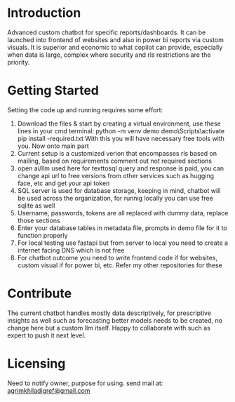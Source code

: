 # Introduction 
Advanced custom chatbot for specific reports/dashboards. It can be launched into frontend of websites and also in power bi reports via custom visuals. It is superior and economic to what copilot can provide, especially when data is large, complex where security and rls restrictions are the priority.  

# Getting Started
Setting the code up and running requires some effort:
1.	Download the files & start by creating a virtual environment, use these lines in your cmd terminal: 
        python -m venv demo
        demo\Scripts\activate
        pip install -required.txt
    With this you will have necessary free tools with you. Now onto main part
2.	Current setup is a customized verion that encompasses rls based on mailing, based on requirements comment out not required sections
3.	open ai/llm used here for texttosql query and response is paid, you can change api url to free versions from other services such as hugging face, etc and get your api token
4.	SQL server is used for database storage, keeping in mind, chatbot will be used across the organization, for runnig locally you can use free sqlite as well
5.  Username, passwords, tokens are all replaced with dummy data, replace those sections
6.  Enter your database tables in metadata file, prompts in demo file for it to function properly
7.  For local testing use fastapi but from server to local you need to create a internet facing DNS which is not free
8.  For chatbot outcome you need to write frontend code if for websites, custom visual if for power bi, etc. Refer my other repositories for these

# Contribute
The current chatbot handles mostly data descriptively, for prescriptive insights as well such as forecasting better models needs to be created, no change here but a custom llm itself.
Happy to collaborate with such as expert to push it next level.

# Licensing
Need to notify owner, purpose for using. send mail at: agrimkhiladigref@gmail.com